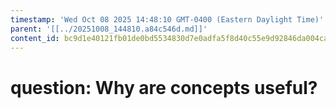 ```yaml
---
timestamp: 'Wed Oct 08 2025 14:48:10 GMT-0400 (Eastern Daylight Time)'
parent: '[[../20251008_144810.a84c546d.md]]'
content_id: bc9d1e40121fb01de0bd5534830d7e0adfa5f8d40c55e9d92846da004ca6c9d9
---
```


# question: Why are concepts useful?
